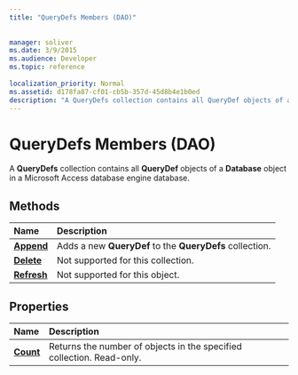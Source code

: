 ```yaml
---
title: "QueryDefs Members (DAO)"
 
 
manager: soliver
ms.date: 3/9/2015
ms.audience: Developer
ms.topic: reference
  
localization_priority: Normal
ms.assetid: d178fa87-cf01-cb5b-357d-45d8b4e1b0ed
description: "A QueryDefs collection contains all QueryDef objects of a Database object in a Microsoft Access database engine database."
---
```


# QueryDefs Members (DAO)

A **QueryDefs** collection contains all **QueryDef** objects of a **Database** object in a Microsoft Access database engine database. 
  
## Methods

|**Name**|**Description**|
|:-----|:-----|
|**[Append](querydefs-append-method-dao.md)** <br/> |Adds a new **QueryDef** to the **QueryDefs** collection.  <br/> |
|**[Delete](querydefs-delete-method-dao.md)** <br/> |Not supported for this collection.  <br/> |
|**[Refresh](querydefs-refresh-method-dao.md)** <br/> |Not supported for this object.  <br/> |
   
## Properties

|**Name**|**Description**|
|:-----|:-----|
|**[Count](querydefs-count-property-dao.md)** <br/> |Returns the number of objects in the specified collection. Read-only.  <br/> |
   

